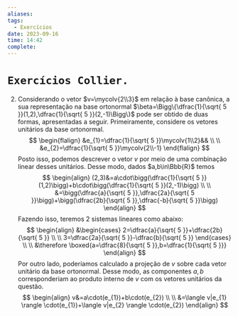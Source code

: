 ```yaml
---
aliases: 
tags:
  - Exercícios
date: 2023-09-16
time: 14:42
complete:
---
```

$\newcommand\mycolv[1]{\begin{bmatrix}#1\end{bmatrix}}$
# $\texttt{Exercícios Collier.}$

2. Considerando o vetor $v=\mycolv{2\\3}$ em relação à base canônica, a sua representação na base ortonormal $\beta=\Bigg\{\dfrac{1}{\sqrt{ 5 }}(1,2),\dfrac{1}{\sqrt{ 5 }}(2,-1)\Bigg\}$ pode ser obtido de duas formas, apresentadas a seguir. Primeiramente, considere os vetores unitários da base ortonormal. 
$$
\begin{flalign}
&e_{1}=\dfrac{1}{\sqrt{ 5 }}\mycolv{1\\2}&& \\ \\
&e_{2}=\dfrac{1}{\sqrt{ 5 }}\mycolv{2\\-1}
\end{flalign}
$$
Posto isso, podemos descrever o vetor $v$ por meio de uma combinação linear desses unitários. Desse modo, dados $a,b\in\Bbb{R}$ temos
$$
\begin{align}
(2,3)&=a\cdot\bigg(\dfrac{1}{\sqrt{ 5 }}(1,2)\bigg)+b\cdot\bigg(\dfrac{1}{\sqrt{ 5 }}(2,-1)\bigg) \\ \\
&=\bigg(\dfrac{a}{\sqrt{ 5 }},\dfrac{2a}{\sqrt{ 5 }}\bigg)+\bigg(\dfrac{2b}{\sqrt{ 5 }},\dfrac{-b}{\sqrt{ 5 }}\bigg)
\end{align}
$$
Fazendo isso, teremos $2$ sistemas lineares como abaixo:
$$
\begin{align}
&\begin{cases}
2=\dfrac{a}{\sqrt{ 5 }}+\dfrac{2b}{\sqrt{ 5 }} \\ \\
3=\dfrac{2a}{\sqrt{ 5 }}-\dfrac{b}{\sqrt{ 5 }}
\end{cases} \\ \\
&\therefore \boxed{a=\dfrac{8}{\sqrt{ 5 }},b=\dfrac{1}{\sqrt{ 5 }}}
\end{align}
$$
Por outro lado, poderíamos calculado a projeção de $v$ sobre cada vetor unitário da base ortonormal. Desse modo, as componentes $a,b$ corresponderiam ao produto interno de $v$ com os vetores unitários da questão.
$$
\begin{align}
v&=a\cdot(e_{1})+b\cdot(e_{2}) \\ \\
&=\langle v|e_{1} \rangle \cdot(e_{1})+\langle v|e_{2} \rangle \cdot(e_{2})
\end{align}
$$
